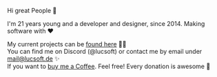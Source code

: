 Hi great People 👋

I'm 21 years young and a developer and designer, since 2014. Making software with ❤️

My current projects can be [found here](https://lucsoft.de) 👨‍💻 <br>
You can find me on Discord (@lucsoft) or contact me by email under mail@lucsoft.de ✨ <br>
If you want to [buy me a Coffee](https://www.buymeacoffee.com/lucsoft). Feel free! Every donation is awesome 🦑
